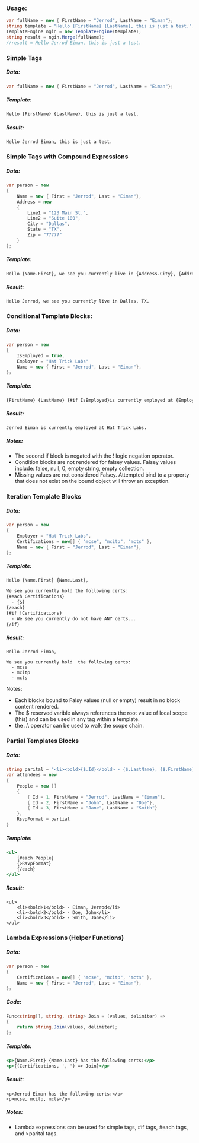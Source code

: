 ### Usage:

```c#
var fullName = new { FirstName = "Jerrod", LastName = "Eiman"};
string template = "Hello {FirstName} {LastName}, this is just a test.";
TemplateEngine ngin = new TemplateEngine(template);
string result = ngin.Merge(fullName);
//result = Hello Jerrod Eiman, this is just a test.
```

### Simple Tags

##### Data:

```c#
var fullName = new { FirstName = "Jerrod", LastName = "Eiman"};
```
##### Template:

```mustache
Hello {FirstName} {LastName}, this is just a test.
```

##### Result:

```
Hello Jerrod Eiman, this is just a test.
```


### Simple Tags with Compound Expressions

##### Data:

```c#
var person = new 
{ 
	Name = new { First = "Jerrod", Last = "Eiman"}, 
	Address = new 
	{ 
		Line1 = "123 Main St.", 
		Line2 = "Suite 100", 
		City = "Dallas", 
		State = "TX", 
		Zip = "77777" 
	} 
};
```

##### Template:

```mustache
Hello {Name.First}, we see you currently live in {Address.City}, {Address.State}.
```

##### Result: 

```
Hello Jerrod, we see you currently live in Dallas, TX.
```


### Conditional Template Blocks:

##### Data:

```c#
var person = new 
{ 
	IsEmployed = true, 
	Employer = "Hat Trick Labs"
	Name = new { First = "Jerrod", Last = "Eiman"}, 
};
```

##### Template:

```mustache
{FirstName} {LastName} {#if IsEmployed}is currently employed at {Employer}{/if}{#if !IsEmployed}is currently unemployed{/if}
```

##### Result:

```
Jerrod Eiman is currently employed at Hat Trick Labs.
```

##### Notes: 
- The second if block is negated with the ! logic negation operator.
- Condition blocks are not rendered for falsey values.  Falsey values include: false, null, 0, empty string, empty collection.
- Missing values are not considered Falsey.  Attempted bind to a property that does not exist on the bound object will throw an exception.


### Iteration Template Blocks

##### Data:

```c#
var person = new 
{ 
	Employer = "Hat Trick Labs",
	Certifications = new[] { "mcse", "mcitp", "mcts" },
	Name = new { First = "Jerrod", Last = "Eiman"}, 
};
```

##### Template:

```mustache
Hello {Name.First} {Name.Last},

We see you currently hold the following certs:
{#each Certifications}
  - {$}
{/each}
{#if !Certifications}
  - We see you currently do not have ANY certs...
{/if}
```

##### Result:

```
Hello Jerrod Eiman,

We see you currently hold  the following certs:
  - mcse
  - mcitp
  - mcts
```

Notes:
- Each blocks bound to Falsy values (null or empty) result in no block content rendered.
- The $ reserved varible always references the root value of local scope (this) and can be used in any tag within a template.
- the ..\ operator can be used to walk the scope chain.


### Partial Templates Blocks

##### Data:

```c#
string parital = "<li><bold>{$.Id}</bold> - {$.LastName}, {$.FirstName}</li>;
var attendees = new
{ 
	People = new []
	{
		{ Id = 1, FirstName = "Jerrod", LastName = "Eiman"},
		{ Id = 2, FirstName = "John", LastName = "Doe"},
		{ Id = 3, FirstName = "Jane", LastName = "Smith"}
	},
	RsvpFormat = partial
}
```

##### Template:

```mustache
<ul>
	{#each People}	
	{>RsvpFormat}
	{/each}
</ul>
```

##### Result:

```
<ul>
	<li><bold>1</bold> - Eiman, Jerrod</li>
	<li><bold>2</bold> - Doe, John</li>
	<li><bold>3</bold> - Smith, Jane</li>
</ul>
```


### Lambda Expressions (Helper Functions)

##### Data:

```c#
var person = new 
{ 
	Certifications = new[] { "mcse", "mcitp", "mcts" },
	Name = new { First = "Jerrod", Last = "Eiman"}, 
};
```

##### Code:

```c#
Func<string[], string, string> Join = (values, delimiter) =>
{
	return string.Join(values, delimiter);
};
```

##### Template:

```mustache
<p>{Name.First} {Name.Last} has the following certs:</p>
<p>{(Certifications, ', ') => Join}</p>
```

##### Result:

```
<p>Jerrod Eiman has the following certs:</p>
<p>mcse, mcitp, mcts</p>
```

##### Notes:
- Lambda expressions can be used for simple tags, #if tags, #each tags, and >parital tags.

